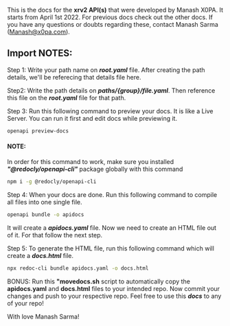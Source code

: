 This is the docs for the **xrv2 API(s)** that were developed by Manash X0PA. 
It starts from April 1st 2022. For previous docs check out the other docs.
If you have any questions or doubts regarding these, contact Manash Sarma
(Manash@x0pa.com).
  
## Import NOTES:

Step 1: Write your path name on ***root.yaml*** file. After creating the path details, we'll be referecing that details file here.

Step2: Write the path details on ***paths/{group}/file.yaml***. 
Then reference this file on the ***root.yaml*** file for that path.

Step 3: Run this following command to preview your docs. It is like a Live Server. You can run it first and edit docs while previewing it.
```bash
openapi preview-docs
```

#### NOTE: 
In order for this command to work, make sure you installed ***"@redocly/openapi-cli"*** package globally with this command
```bash
npm i -g @redocly/openapi-cli
```

Step 4: When your docs are done. Run this following command to compile all files into one single file.
```bash
openapi bundle -o apidocs
```
It will create a ***apidocs.yaml*** file. Now we need to create an HTML file out of it. For that follow the next step.

Step 5: To generate the HTML file, run this following command which will create a ***docs.html*** file.
```bash
npx redoc-cli bundle apidocs.yaml -o docs.html
```

BONUS: Run this **"movedocs.sh** script to automatically copy the **apidocs.yaml** and **docs.html** files to your intended repo.
Now commit your changes and push to your respective repo. Feel free to use this ***docs*** to any of your repo!

With love Manash Sarma!